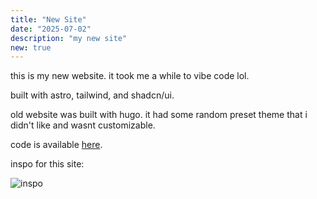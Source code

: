 ```yaml
---
title: "New Site"
date: "2025-07-02"
description: "my new site"
new: true
---
```


this is my new website. it took me a while to vibe code lol.

built with astro, tailwind, and shadcn/ui.

old website was built with hugo. it had some random preset theme that i didn't like and wasnt customizable.

code is available [here](https://github.com/z3300/newsite-v24).








inspo for this site:

![inspo](/images/z33tag.png)




